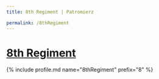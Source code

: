 ```yaml
---
title: 8th Regiment | Patromierz

permalink: /8thRegiment
---
```


# [8th Regiment](https://patronite.pl/8thRegiment)

{% include profile.md name="8thRegiment" prefix="8" %}
